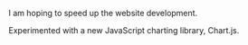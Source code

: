 I am hoping to speed up the website development.

Experimented with a new JavaScript charting library, Chart.js.